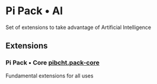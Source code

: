 # Pi Pack • AI

Set of extensions to take advantage of Artificial Intelligence

## Extensions

### Pi Pack • Core [pibcht.pack-core](https://marketplace.visualstudio.com/items?itemName=pibcht.pack-core)

Fundamental extensions for all uses
